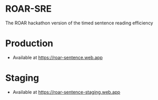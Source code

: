 # ROAR-SRE

The ROAR hackathon version of the timed sentence reading efficiency

# Production

- Available at https://roar-sentence.web.app

# Staging

- Available at https://roar-sentence-staging.web.app
